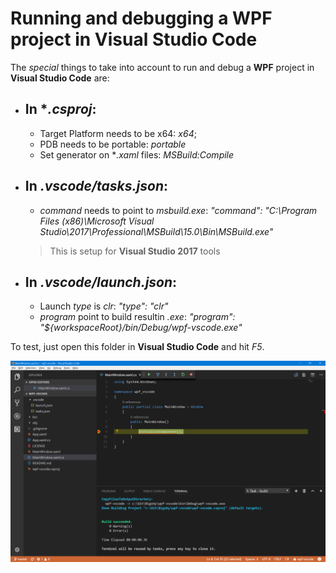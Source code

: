 # Running and debugging a WPF project in Visual Studio Code

The *special* things to take into account to run and debug a **WPF** project in **Visual Studio Code** are:

- ## In **.csproj*:
  - Target Platform needs to be x64: *<PlatformTarget>x64</PlatformTarget>*;
  - PDB needs to be portable: *<DebugType>portable</DebugType>*
  - Set generator on **.xaml* files: *<Generator>MSBuild:Compile</Generator>*

- ## In *.vscode/tasks.json*:
  - *command* needs to point to *msbuild.exe*: *"command": "C:\\Program Files (x86)\\Microsoft Visual Studio\\2017\\Professional\\MSBuild\\15.0\\Bin\\MSBuild.exe"*
  > This is setup for **Visual Studio 2017** tools

- ## In *.vscode/launch.json*:
  - Launch *type* is *clr*: *"type": "clr"*
  - *program* point to build resultin *.exe*: *"program": "${workspaceRoot}/bin/Debug/wpf-vscode.exe"*


To test, just open this folder in **Visual Studio Code** and hit *F5*.

![alt text](images/debuggin.PNG "")